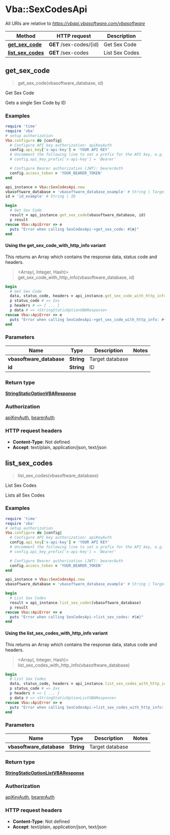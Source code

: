 # Vba::SexCodesApi

All URIs are relative to *https://vbapi.vbasoftware.com/vbasoftware*

| Method | HTTP request | Description |
| ------ | ------------ | ----------- |
| [**get_sex_code**](SexCodesApi.md#get_sex_code) | **GET** /sex-codes/{id} | Get Sex Code |
| [**list_sex_codes**](SexCodesApi.md#list_sex_codes) | **GET** /sex-codes | List Sex Codes |


## get_sex_code

> <StringStaticOptionVBAResponse> get_sex_code(vbasoftware_database, id)

Get Sex Code

Gets a single Sex Code by ID

### Examples

```ruby
require 'time'
require 'vba'
# setup authorization
Vba.configure do |config|
  # Configure API key authorization: apiKeyAuth
  config.api_key['x-api-key'] = 'YOUR API KEY'
  # Uncomment the following line to set a prefix for the API key, e.g. 'Bearer' (defaults to nil)
  # config.api_key_prefix['x-api-key'] = 'Bearer'

  # Configure Bearer authorization (JWT): bearerAuth
  config.access_token = 'YOUR_BEARER_TOKEN'
end

api_instance = Vba::SexCodesApi.new
vbasoftware_database = 'vbasoftware_database_example' # String | Target database
id = 'id_example' # String | ID

begin
  # Get Sex Code
  result = api_instance.get_sex_code(vbasoftware_database, id)
  p result
rescue Vba::ApiError => e
  puts "Error when calling SexCodesApi->get_sex_code: #{e}"
end
```

#### Using the get_sex_code_with_http_info variant

This returns an Array which contains the response data, status code and headers.

> <Array(<StringStaticOptionVBAResponse>, Integer, Hash)> get_sex_code_with_http_info(vbasoftware_database, id)

```ruby
begin
  # Get Sex Code
  data, status_code, headers = api_instance.get_sex_code_with_http_info(vbasoftware_database, id)
  p status_code # => 2xx
  p headers # => { ... }
  p data # => <StringStaticOptionVBAResponse>
rescue Vba::ApiError => e
  puts "Error when calling SexCodesApi->get_sex_code_with_http_info: #{e}"
end
```

### Parameters

| Name | Type | Description | Notes |
| ---- | ---- | ----------- | ----- |
| **vbasoftware_database** | **String** | Target database |  |
| **id** | **String** | ID |  |

### Return type

[**StringStaticOptionVBAResponse**](StringStaticOptionVBAResponse.md)

### Authorization

[apiKeyAuth](../README.md#apiKeyAuth), [bearerAuth](../README.md#bearerAuth)

### HTTP request headers

- **Content-Type**: Not defined
- **Accept**: text/plain, application/json, text/json


## list_sex_codes

> <StringStaticOptionListVBAResponse> list_sex_codes(vbasoftware_database)

List Sex Codes

Lists all Sex Codes

### Examples

```ruby
require 'time'
require 'vba'
# setup authorization
Vba.configure do |config|
  # Configure API key authorization: apiKeyAuth
  config.api_key['x-api-key'] = 'YOUR API KEY'
  # Uncomment the following line to set a prefix for the API key, e.g. 'Bearer' (defaults to nil)
  # config.api_key_prefix['x-api-key'] = 'Bearer'

  # Configure Bearer authorization (JWT): bearerAuth
  config.access_token = 'YOUR_BEARER_TOKEN'
end

api_instance = Vba::SexCodesApi.new
vbasoftware_database = 'vbasoftware_database_example' # String | Target database

begin
  # List Sex Codes
  result = api_instance.list_sex_codes(vbasoftware_database)
  p result
rescue Vba::ApiError => e
  puts "Error when calling SexCodesApi->list_sex_codes: #{e}"
end
```

#### Using the list_sex_codes_with_http_info variant

This returns an Array which contains the response data, status code and headers.

> <Array(<StringStaticOptionListVBAResponse>, Integer, Hash)> list_sex_codes_with_http_info(vbasoftware_database)

```ruby
begin
  # List Sex Codes
  data, status_code, headers = api_instance.list_sex_codes_with_http_info(vbasoftware_database)
  p status_code # => 2xx
  p headers # => { ... }
  p data # => <StringStaticOptionListVBAResponse>
rescue Vba::ApiError => e
  puts "Error when calling SexCodesApi->list_sex_codes_with_http_info: #{e}"
end
```

### Parameters

| Name | Type | Description | Notes |
| ---- | ---- | ----------- | ----- |
| **vbasoftware_database** | **String** | Target database |  |

### Return type

[**StringStaticOptionListVBAResponse**](StringStaticOptionListVBAResponse.md)

### Authorization

[apiKeyAuth](../README.md#apiKeyAuth), [bearerAuth](../README.md#bearerAuth)

### HTTP request headers

- **Content-Type**: Not defined
- **Accept**: text/plain, application/json, text/json

